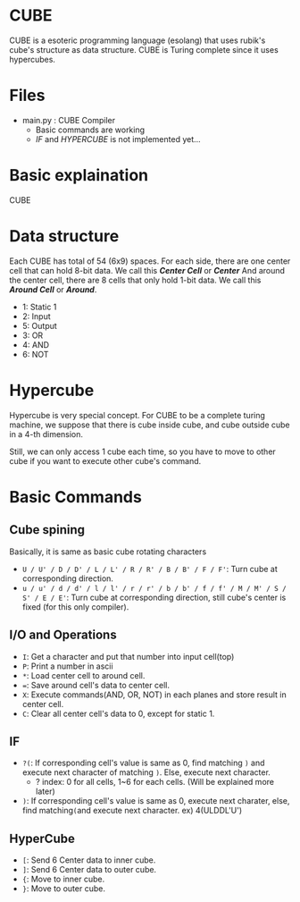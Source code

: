 # CUBE
CUBE is a esoteric programming language (esolang) that uses rubik's cube's structure as data structure. CUBE is Turing complete since it uses hypercubes.

# Files
 - main.py : CUBE Compiler
   - Basic commands are working
   - *IF* and *HYPERCUBE* is not implemented yet...

# Basic explaination
CUBE

# Data structure
Each CUBE has total of 54 (6x9) spaces. For each side, there are one center cell that can hold 8-bit data. We call this ***Center Cell*** or ***Center*** And around the center cell, there are 8 cells that only hold 1-bit data. We call this ***Around Cell*** or ***Around***.

 - 1: Static 1
 - 2: Input
 - 5: Output
 - 3: OR
 - 4: AND
 - 6: NOT

# Hypercube
Hypercube is very special concept. For CUBE to be a complete turing machine, we suppose that there is cube inside cube, and cube outside cube in a 4-th dimension.

Still, we can only access 1 cube each time, so you have to move to other cube if you want to execute other cube's command.


# Basic Commands

## Cube spining
Basically, it is same as basic cube rotating characters
 - ```U / U' / D / D' / L / L' / R / R' / B / B' / F / F'```: Turn cube at corresponding direction.
 - ```u / u' / d / d' / l / l' / r / r' / b / b' / f / f' / M / M' / S / S' / E / E'```: Turn cube at corresponding direction, still cube's center is fixed (for this only compiler).
 
 
## I/O and Operations
 - ```I```: Get a character and put that number into input cell(top)
 - ```P```: Print a number in ascii
 - ```*```: Load center cell to around cell.
 - ```=```: Save around cell's data to center cell.
 - ```X```: Execute commands(AND, OR, NOT) in each planes and store result in center cell.
 - ```C```: Clear all center cell's data to 0, except for static 1.
 
## IF
 - ```?(```: If corresponding cell's value is same as 0, find matching ```)``` and execute next character of matching ```)```. Else, execute next character.
   - ? index: 0 for all cells, 1~6 for each cells. (Will be explained more later)
 - ```)```: If corresponding cell's value is same as 0, execute next charater, else, find matching```(```and execute next character.
    ex) 4(ULDDL'U')

## HyperCube
 - ```[```: Send 6 Center data to inner cube.
 - ```]```: Send 6 Center data to outer cube.
 - ```{```: Move to inner cube.
 - ```}```: Move to outer cube.
